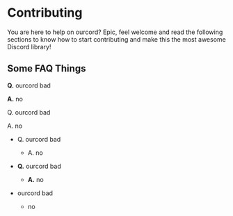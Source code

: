# Contributing
You are here to help on ourcord? Epic, feel welcome and read the following sections to know how to start contributing and make this the most awesome Discord library!

## Some FAQ Things

**Q.** ourcord bad

**A.** no 

Q. ourcord bad

A. no 

- Q. ourcord bad  
  - A. no 
  
- **Q.** ourcord bad
  - **A.** no 
  
- ourcord bad  
  - no 
